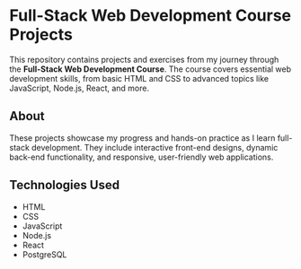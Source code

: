 # Full-Stack Web Development Course Projects

This repository contains projects and exercises from my journey through the **Full-Stack Web Development Course**. The course covers essential web development skills, from basic HTML and CSS to advanced topics like JavaScript, Node.js, React, and more.

## About

These projects showcase my progress and hands-on practice as I learn full-stack development. They include interactive front-end designs, dynamic back-end functionality, and responsive, user-friendly web applications.

## Technologies Used

- HTML
- CSS
- JavaScript
- Node.js
- React
- PostgreSQL

